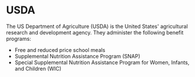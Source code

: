 # USDA

The US Department of Agriculture (USDA) is the United States' agricultural research and development agency.
They administer the following benefit programs:
* Free and reduced price school meals
* Supplemental Nutrition Assistance Program (SNAP)
* Special Supplemental Nutrition Assistance Program for Women, Infants, and Children (WIC)
